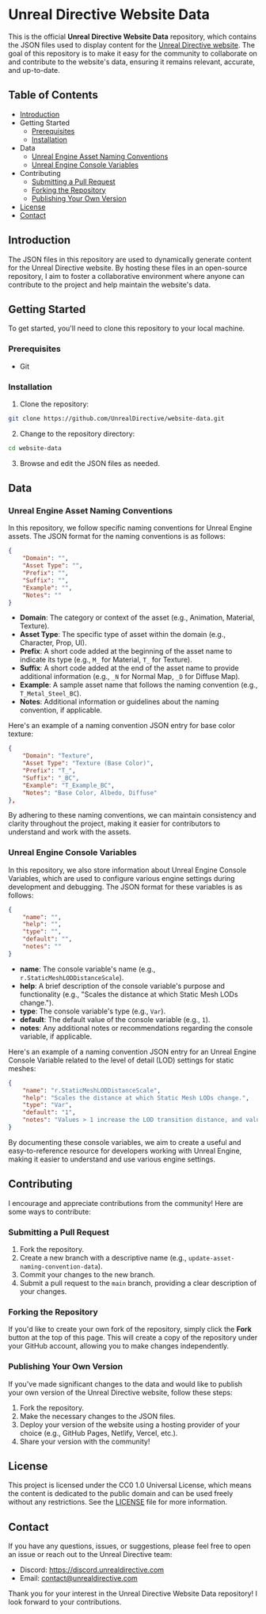 # Unreal Directive Website Data

This is the official **Unreal Directive Website Data** repository, which contains the JSON files used to display content for the [Unreal Directive website](https://unrealdirective.com). The goal of this repository is to make it easy for the community to collaborate on and contribute to the website's data, ensuring it remains relevant, accurate, and up-to-date.

## Table of Contents

- [Introduction](#introduction)
- Getting Started
  - [Prerequisites](#prerequisites)
  - [Installation](#installation)
- Data
  - [Unreal Engine Asset Naming Conventions](#unreal-engine-asset-naming-conventions)
  - [Unreal Engine Console Variables](#unreal-engine-console-variables)
- Contributing
  - [Submitting a Pull Request](submitting-a-pull-request)
  - [Forking the Repository](#forking-the-repository)
  - [Publishing Your Own Version](#publishing-your-own-version)
- [License](#license)
- [Contact](#contact)

## Introduction

The JSON files in this repository are used to dynamically generate content for the Unreal Directive website. By hosting these files in an open-source repository, I aim to foster a collaborative environment where anyone can contribute to the project and help maintain the website's data.

## Getting Started

To get started, you'll need to clone this repository to your local machine.

### Prerequisites

- Git

### Installation

1. Clone the repository:

```bash
git clone https://github.com/UnrealDirective/website-data.git
```

2. Change to the repository directory:

```bash
cd website-data
```

3. Browse and edit the JSON files as needed.

## Data

### Unreal Engine Asset Naming Conventions

In this repository, we follow specific naming conventions for Unreal Engine assets. The JSON format for the naming conventions is as follows:

```json
{
    "Domain": "",
    "Asset Type": "",
    "Prefix": "",
    "Suffix": "",
    "Example": "",
    "Notes": ""
}
```

- **Domain**: The category or context of the asset (e.g., Animation, Material, Texture).
- **Asset Type**: The specific type of asset within the domain (e.g., Character, Prop, UI).
- **Prefix**: A short code added at the beginning of the asset name to indicate its type (e.g., `M_` for Material, `T_` for Texture).
- **Suffix**: A short code added at the end of the asset name to provide additional information (e.g., `_N` for Normal Map, `_D` for Diffuse Map).
- **Example**: A sample asset name that follows the naming convention (e.g., `T_Metal_Steel_BC`).
- **Notes**: Additional information or guidelines about the naming convention, if applicable.

Here's an example of a naming convention JSON entry for base color texture:

```json
{
    "Domain": "Texture",
    "Asset Type": "Texture (Base Color)",
    "Prefix": "T_",
    "Suffix": "_BC",
    "Example": "T_Example_BC",
    "Notes": "Base Color, Albedo, Diffuse"
},
```

By adhering to these naming conventions, we can maintain consistency and clarity throughout the project, making it easier for contributors to understand and work with the assets.

### Unreal Engine Console Variables

In this repository, we also store information about Unreal Engine Console Variables, which are used to configure various engine settings during development and debugging. The JSON format for these variables is as follows:

```json
{
    "name": "",
    "help": "",
    "type": "",
    "default": "",
    "notes": ""
}
```

- **name**: The console variable's name (e.g., `r.StaticMeshLODDistanceScale`).
- **help**: A brief description of the console variable's purpose and functionality (e.g., "Scales the distance at which Static Mesh LODs change.").
- **type**: The console variable's type (e.g., `Var`).
- **default**: The default value of the console variable (e.g., `1`).
- **notes**: Any additional notes or recommendations regarding the console variable, if applicable.

Here's an example of a naming convention JSON entry for an Unreal Engine Console Variable related to the level of detail (LOD) settings for static meshes:

```json
{
    "name": "r.StaticMeshLODDistanceScale",
    "help": "Scales the distance at which Static Mesh LODs change.",
    "type": "Var",
    "default": "1",
    "notes": "Values > 1 increase the LOD transition distance, and values < 1 decrease it."
}
```

By documenting these console variables, we aim to create a useful and easy-to-reference resource for developers working with Unreal Engine, making it easier to understand and use various engine settings.

## Contributing

I encourage and appreciate contributions from the community! Here are some ways to contribute:

### Submitting a Pull Request

1. Fork the repository.
2. Create a new branch with a descriptive name (e.g., `update-asset-naming-convention-data`).
3. Commit your changes to the new branch.
4. Submit a pull request to the `main` branch, providing a clear description of your changes.

### Forking the Repository

If you'd like to create your own fork of the repository, simply click the **Fork** button at the top of this page. This will create a copy of the repository under your GitHub account, allowing you to make changes independently.

### Publishing Your Own Version

If you've made significant changes to the data and would like to publish your own version of the Unreal Directive website, follow these steps:

1. Fork the repository.
2. Make the necessary changes to the JSON files.
3. Deploy your version of the website using a hosting provider of your choice (e.g., GitHub Pages, Netlify, Vercel, etc.).
4. Share your version with the community!

## License

This project is licensed under the CC0 1.0 Universal License, which means the content is dedicated to the public domain and can be used freely without any restrictions. See the [LICENSE](LICENSE) file for more information.

## Contact

If you have any questions, issues, or suggestions, please feel free to open an issue or reach out to the Unreal Directive team:

- Discord: https://discord.unrealdirective.com
- Email: [contact@unrealdirective.com](mailto:contact@unrealdirective.com)

Thank you for your interest in the Unreal Directive Website Data repository! I look forward to your contributions.

